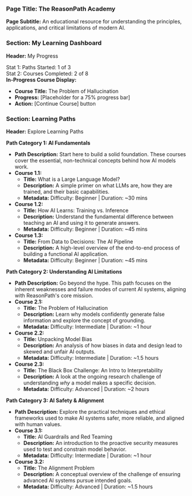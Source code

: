 ### **Page Title: The ReasonPath Academy**

**Page Subtitle:** An educational resource for understanding the principles, applications, and critical limitations of modern AI.

### **Section: My Learning Dashboard**

**Header:** My Progress

Stat 1: Paths Started: 1 of 3  
Stat 2: Courses Completed: 2 of 8  
**In-Progress Course Display:**

* **Course Title:** The Problem of Hallucination  
* **Progress:** \[Placeholder for a 75% progress bar\]  
* **Action:** \[Continue Course\] button

### **Section: Learning Paths**

**Header:** Explore Learning Paths

**Path Category 1: AI Fundamentals**

* **Path Description:** Start here to build a solid foundation. These courses cover the essential, non-technical concepts behind how AI models work.  
* **Course 1.1:**  
  * **Title:** What is a Large Language Model?  
  * **Description:** A simple primer on what LLMs are, how they are trained, and their basic capabilities.  
  * **Metadata:** Difficulty: Beginner | Duration: \~30 mins  
* **Course 1.2:**  
  * **Title:** How AI Learns: Training vs. Inference  
  * **Description:** Understand the fundamental difference between teaching an AI and using it to generate answers.  
  * **Metadata:** Difficulty: Beginner | Duration: \~45 mins  
* **Course 1.3:**  
  * **Title:** From Data to Decisions: The AI Pipeline  
  * **Description:** A high-level overview of the end-to-end process of building a functional AI application.  
  * **Metadata:** Difficulty: Beginner | Duration: \~45 mins

**Path Category 2: Understanding AI Limitations**

* **Path Description:** Go beyond the hype. This path focuses on the inherent weaknesses and failure modes of current AI systems, aligning with ReasonPath's core mission.  
* **Course 2.1:**  
  * **Title:** The Problem of Hallucination  
  * **Description:** Learn why models confidently generate false information and explore the concept of grounding.  
  * **Metadata:** Difficulty: Intermediate | Duration: \~1 hour  
* **Course 2.2:**  
  * **Title:** Unpacking Model Bias  
  * **Description:** An analysis of how biases in data and design lead to skewed and unfair AI outputs.  
  * **Metadata:** Difficulty: Intermediate | Duration: \~1.5 hours  
* **Course 2.3:**  
  * **Title:** The Black Box Challenge: An Intro to Interpretability  
  * **Description:** A look at the ongoing research challenge of understanding *why* a model makes a specific decision.  
  * **Metadata:** Difficulty: Advanced | Duration: \~2 hours

**Path Category 3: AI Safety & Alignment**

* **Path Description:** Explore the practical techniques and ethical frameworks used to make AI systems safer, more reliable, and aligned with human values.  
* **Course 3.1:**  
  * **Title:** AI Guardrails and Red Teaming  
  * **Description:** An introduction to the proactive security measures used to test and constrain model behavior.  
  * **Metadata:** Difficulty: Intermediate | Duration: \~1 hour  
* **Course 3.2:**  
  * **Title:** The Alignment Problem  
  * **Description:** A conceptual overview of the challenge of ensuring advanced AI systems pursue intended goals.  
  * **Metadata:** Difficulty: Advanced | Duration: \~1.5 hours